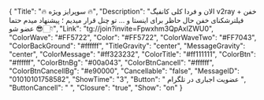 {
"Title": "🔥 سوپرایز ویژه 🔥",
"Description": "الان و فردا کلی کانفیگ v2ray خفن + فیلترشکنای خفن حال حاظر برای اینستا و ... تو چنل قرار میدیم ؛ پیشنهاد میدم حتما عضو شو 😎👇🏻",
"Link": "tg://join?invite=Fpwxhm3QpAxlZWU0",
"ColorWave": "#FF5722",
"Color": "#FF5722",
"ColorWaveTwo": "#FF7043",
"ColorBackGround": "#ffffff",
"TitleGravity": "center",
"MessageGravity": "center",
"ColorMessage": "#ff323232",
"ColorTitle": "#ff111111",
"ColorBtn": "#ffffff",
"ColorBtnBg": "#00a043",
"ColorBtnCancell": "#ffffff",
"ColorBtnCancellBg": "#e90000",
"Cancellable": "false",
"MessageID": "01010101758582",
"ShowTime": "3",
"Button": " عضویت اجباری در تلگرام ",
"ButtonCancell": "  ",
"Closure": "true",
"Show": "on"
}

